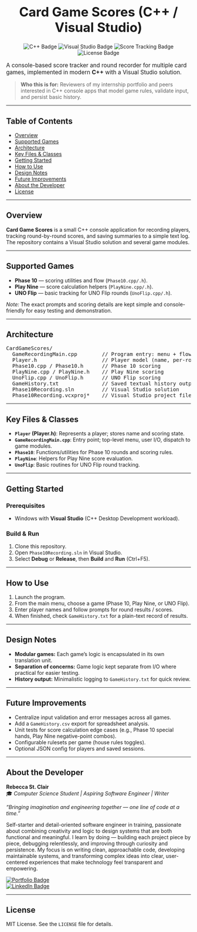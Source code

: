 <h1 style="text-align:center; font-size:2.5em;">Card Game Scores (C++ / Visual Studio)</h1>

<p align="center">
  <img src="https://img.shields.io/badge/Language-C%2B%2B-blue.svg" alt="C++ Badge"/>
  <img src="https://img.shields.io/badge/IDE-Visual%20Studio-purple.svg" alt="Visual Studio Badge"/>
  <img src="https://img.shields.io/badge/Focus-Score%20Tracking-brightgreen.svg" alt="Score Tracking Badge"/>
  <img src="https://img.shields.io/badge/License-MIT-lightgrey.svg" alt="License Badge"/>
</p>

<p style="font-size:1.1em;">A console-based score tracker and round recorder for multiple card games, implemented in modern <b>C++</b> with a Visual Studio solution.</p>

<blockquote><b>Who this is for:</b> Reviewers of my internship portfolio and peers interested in C++ console apps that model game rules, validate input, and persist basic history.</blockquote>

<hr>

<h2>Table of Contents</h2>
<ul>
  <li><a href="#overview">Overview</a></li>
  <li><a href="#games">Supported Games</a></li>
  <li><a href="#architecture">Architecture</a></li>
  <li><a href="#key-classes">Key Files & Classes</a></li>
  <li><a href="#getting-started">Getting Started</a></li>
  <li><a href="#usage">How to Use</a></li>
  <li><a href="#design-notes">Design Notes</a></li>
  <li><a href="#future-improvements">Future Improvements</a></li>
  <li><a href="#about-developer">About the Developer</a></li>
  <li><a href="#license">License</a></li>
</ul>

<hr>

<h2 id="overview">Overview</h2>
<p><b>Card Game Scores</b> is a small C++ console application for recording players, tracking round-by-round scores, and saving summaries to a simple text log. The repository contains a Visual Studio solution and several game modules.</p>

<hr>

<h2 id="games">Supported Games</h2>
<ul>
  <li><b>Phase 10</b> — scoring utilities and flow (<code>Phase10.cpp/.h</code>).</li>
  <li><b>Play Nine</b> — score calculation helpers (<code>PlayNine.cpp/.h</code>).</li>
  <li><b>UNO Flip</b> — basic tracking for UNO Flip rounds (<code>UnoFlip.cpp/.h</code>).</li>
</ul>
<p><i>Note:</i> The exact prompts and scoring details are kept simple and console-friendly for easy testing and demonstration.</p>

<hr>

<h2 id="architecture">Architecture</h2>
<pre>
CardGameScores/
  GameRecordingMain.cpp        // Program entry: menu + flow control
  Player.h                     // Player model (name, per-round totals)
  Phase10.cpp / Phase10.h      // Phase 10 scoring
  PlayNine.cpp / PlayNine.h    // Play Nine scoring
  UnoFlip.cpp / UnoFlip.h      // UNO Flip scoring
  GameHistory.txt              // Saved textual history output
  Phase10Recording.sln         // Visual Studio solution
  Phase10Recording.vcxproj*    // Visual Studio project files
</pre>

<hr>

<h2 id="key-classes">Key Files & Classes</h2>
<ul>
  <li><b><code>Player</code> (Player.h)</b>: Represents a player; stores name and scoring state.</li>
  <li><b><code>GameRecordingMain.cpp</code></b>: Entry point; top-level menu, user I/O, dispatch to game modules.</li>
  <li><b><code>Phase10</code></b>: Functions/utilities for Phase 10 rounds and scoring rules.</li>
  <li><b><code>PlayNine</code></b>: Helpers for Play Nine score evaluation.</li>
  <li><b><code>UnoFlip</code></b>: Basic routines for UNO Flip round tracking.</li>
</ul>

<hr>

<h2 id="getting-started">Getting Started</h2>
<h3>Prerequisites</h3>
<ul>
  <li>Windows with <b>Visual Studio</b> (C++ Desktop Development workload).</li>
</ul>

<h3>Build & Run</h3>
<ol>
  <li>Clone this repository.</li>
  <li>Open <code>Phase10Recording.sln</code> in Visual Studio.</li>
  <li>Select <b>Debug</b> or <b>Release</b>, then <b>Build</b> and <b>Run</b> (Ctrl+F5).</li>
</ol>

<hr>

<h2 id="usage">How to Use</h2>
<ol>
  <li>Launch the program.</li>
  <li>From the main menu, choose a game (Phase 10, Play Nine, or UNO Flip).</li>
  <li>Enter player names and follow prompts for round results / scores.</li>
  <li>When finished, check <code>GameHistory.txt</code> for a plain-text record of results.</li>
</ol>

<hr>

<h2 id="design-notes">Design Notes</h2>
<ul>
  <li><b>Modular games:</b> Each game’s logic is encapsulated in its own translation unit.</li>
  <li><b>Separation of concerns:</b> Game logic kept separate from I/O where practical for easier testing.</li>
  <li><b>History output:</b> Minimalistic logging to <code>GameHistory.txt</code> for quick review.</li>
</ul>

<hr>

<h2 id="future-improvements">Future Improvements</h2>
<ul>
  <li>Centralize input validation and error messages across all games.</li>
  <li>Add a <code>GameHistory.csv</code> export for spreadsheet analysis.</li>
  <li>Unit tests for score calculation edge cases (e.g., Phase 10 special hands, Play Nine negative-point combos).</li>
  <li>Configurable rulesets per game (house rules toggles).</li>
  <li>Optional JSON config for players and saved sessions.</li>
</ul>

<hr>

<h2 id="about-developer">About the Developer</h2>
<p><b>Rebecca St. Clair</b><br>
🎓 <i>Computer Science Student | Aspiring Software Engineer | Writer</i><br>
<p><i>“Bringing imagination and engineering together — one line of code at a time.”</i></p>

<p>Self-starter and detail-oriented software engineer in training, passionate about combining creativity and logic to design systems that are both functional and meaningful. I learn by doing — building each project piece by piece, debugging relentlessly, and improving through curiosity and persistence. My focus is on writing clean, approachable code, developing maintainable systems, and transforming complex ideas into clear, user-centered experiences that make technology feel transparent and empowering.</p>

  <a href="https://github.com/RebeccaStClairProjects"><img src="https://img.shields.io/badge/Portfolio-RebeccaStClairProjects-blue" alt="Portfolio Badge"></a><br>
  <a href="https://www.linkedin.com/in/rebecca-st-clair-553225236/"><img src="https://img.shields.io/badge/LinkedIn-Rebecca%20St.%20Clair-blue?logo=linkedin" alt="LinkedIn Badge"></a>
</p>

<hr>

<h2 id="license">License</h2>
<p>MIT License. See the <code>LICENSE</code> file for details.</p>
